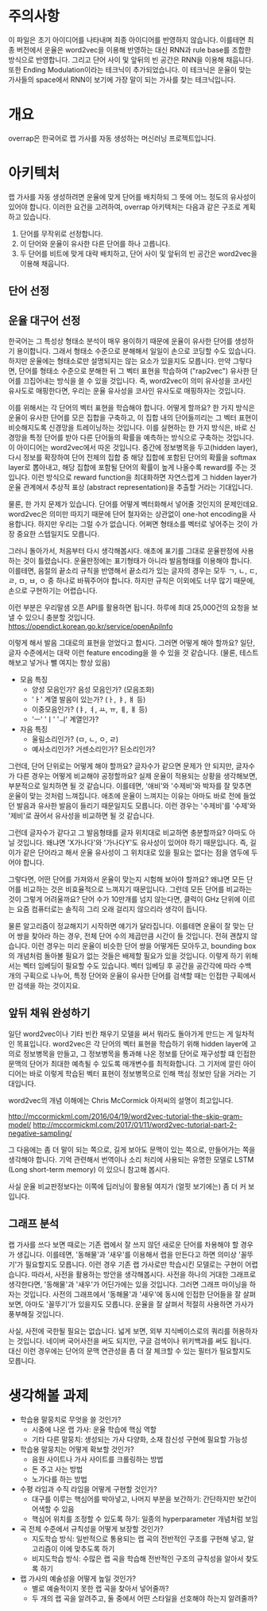 # 주의사항
이 파일은 초기 아이디어를 나타내며 최종 아이디어를 반영하지 않습니다. 이를테면 최종 버전에서 운율은 word2vec을 이용해 반영하는 대신 RNN과 rule base를 조합한 방식으로 반영합니다. 그리고 단어 사이 및 앞뒤의 빈 공간은 RNN을 이용해 채웁니다. 또한 Ending Modulation이라는 테크닉이 추가되었습니다. 이 테크닉은 운율이 맞는 가사들의 space에서 RNN이 보기에 가장 말이 되는 가사를 찾는 테크닉입니다.

# 개요
overrap은 한국어로 랩 가사를 자동 생성하는 머신러닝 프로젝트입니다.

# 아키텍처
랩 가사를 자동 생성하려면 운율에 맞게 단어를 배치하되 그 뜻에 어느 정도의 유사성이 있어야 합니다.
이러한 요건을 고려하여, overrap 아키텍처는 다음과 같은 구조로 계획하고 있습니다.
  1. 단어를 무작위로 선정합니다.
  2. 이 단어와 운율이 유사한 다른 단어를 하나 고릅니다.
  3. 두 단어를 비트에 맞게 대략 배치하고, 단어 사이 및 앞뒤의 빈 공간은 word2vec을 이용해 채웁니다.

## 단어 선정

## 운율 대구어 선정
한국어는 그 특성상 형태소 분석이 매우 용이하기 때문에 운율이 유사한 단어를 생성하기 용이합니다.
그래서 형태소 수준으로 분해해서 일일이 손으로 코딩할 수도 있습니다.
하지만 운율에는 형태소로만 설명되지는 않는 요소가 있을지도 모릅니다.
만약 그렇다면, 단어를 형태소 수준으로 분해한 뒤 그 벡터 표현을 학습하여 ("rap2vec")
유사한 단어를 끄집어내는 방식을 쓸 수 있을 것입니다. 즉, word2vec이 의미 유사성을
코사인 유사도로 매핑한다면, 우리는 운율 유사성을 코사인 유사도로 매핑하자는 것입니다.

이를 위해서는 각 단어의 벡터 표현을 학습해야 합니다. 어떻게 할까요? 한 가지 방식은
운율이 유사한 단어를 모은 집합을 구축하고, 이 집합 내의 단어들끼리는 그 벡터 표현이
비슷해지도록 신경망을 트레이닝하는 것입니다. 이를 실현하는 한 가지 방식은, 바로 신경망을
특정 단어를 받아 다른 단어들의 확률을 예측하는 방식으로 구축하는 것입니다. 이 아이디어는
word2vec에서 따온 것입니다. 중간에 정보병목을 두고(hidden layer), 다시 정보를 확장하여
단어 전체의 집합 중 해당 집합에 포함된 단어의 확률을 softmax layer로 뽑아내고,
해당 집합에 포함될 단어의 확률이 높게 나올수록 reward를 주는 것입니다. 이런 방식으로
reward function을 최대화하면 자연스럽게 그 hidden layer가 운율 관계에서 추상적 표상
(abstract representation)을 추출할 거라는 기대입니다.

물론, 한 가지 문제가 있습니다. 단어를 어떻게 벡터화해서 넣어줄 것인지의 문제인데요.
word2vec은 의미만 따지기 때문에 단어 철자와는 상관없이 one-hot encoding을 사용합니다.
하지만 우리는 그럴 수가 없습니다. 어쩌면 형태소를 벡터로 넣어주는 것이 가장 중요한 스텝일지도
모릅니다.

그러니 돌아가서, 처음부터 다시 생각해봅시다. 애초에 표기를 그대로 운율판정에 사용하는 것이 틀렸습니다.
운율판정에는 표기형태가 아니라 발음형태를 이용해야 합니다. 이를테면, 음절의 끝소리 규칙을 반영해서
끝소리가 있는 글자의 경우는 모두 ㄱ, ㄴ, ㄷ, ㄹ, ㅁ, ㅂ, ㅇ 중 하나로 바꿔주어야 합니다.
하지만 규칙은 이외에도 너무 많기 때문에, 손으로 구현하기는 어렵습니다.

이런 부분은 우리말샘 오픈 API를 활용하면 됩니다. 하루에 최대 25,000건의 요청을 보낼 수 있으니 충분할 것입니다.
https://opendict.korean.go.kr/service/openApiInfo

이렇게 해서 발음 그대로의 표현을 얻었다고 합시다. 그러면 어떻게 해야 할까요?
일단, 글자 수준에서는 대략 이런 feature encoding을 쓸 수 있을 것 같습니다.
(물론, 테스트해보고 넣거나 뺄 여지는 항상 있음)
  * 모음 특징
    * 양성 모음인가? 음성 모음인가? (모음조화)
    * 'ㅏ' 계열 발음이 있는가? (ㅏ, ㅑ, ㅒ 등)
    * 이중모음인가? (ㅑ, ㅕ, ㅛ, ㅠ, ㅖ, ㅒ 등)
    * 'ㅡ' 'ㅣ' 'ㅢ' 계열인가?
  * 자음 특징
    * 울림소리인가? (ㅁ, ㄴ, ㅇ, ㄹ)
    * 예사소리인가? 거센소리인가? 된소리인가?

그런데, 단어 단위로는 어떻게 해야 할까요? 글자수가 같으면 문제가 안 되지만, 글자수가 다른 경우는
어떻게 비교해야 공정할까요? 실제 운율이 적용되는 상황을 생각해보면, 부분적으로 일치하면 될 것
같습니다. 이를테면, '애비'와 '수제비'와 박자를 잘 맞추면 운율이 맞는 것처럼 느껴집니다.
애초에 운율이 느껴지는 이유는 아마도 바로 전에 들었던 발음과 유사한 발음이 들리기 때문일지도
모릅니다. 이런 경우는 '수제비'를 '수제'와 '제비'로 끊어서 유사성을 비교하면 될 것 같습니다.

그런데 글자수가 같다고 그 발음형태를 글자 위치대로 비교하면 충분할까요? 아마도 아닐 것입니다. 왜냐면
'X가나다'와 '가나다Y'도 유사성이 있어야 하기 때문입니다. 즉, 길이가 같은 단어라고 해서 운율 유사성이
그 위치대로 있을 필요는 없다는 점을 염두에 두어야 합니다.

그렇다면, 어떤 단어를 가져와서 운율이 맞는지 시험해 보아야 할까요? 왜냐면 모든 단어를 비교하는 것은
비효율적으로 느껴지기 때문입니다. 그런데 모든 단어를 비교하는 것이 그렇게 어려울까요? 단어 수가
10만개를 넘지 않는다면, 클럭이 GHz 단위에 이르는 요즘 컴퓨터로는 솔직히 그리 오래 걸리지 않으리라
생각이 듭니다.

물론 알고리즘이 정교해지기 시작하면 얘기가 달라집니다. 이를테면 운율이 잘 맞는 단어 쌍을
찾아라 하는 경우, 전체 단어 수의 제곱만큼 시간이 들 것입니다. 전혀 괜찮지 않습니다. 이런 경우는
미리 운율이 비슷한 단어 쌍을 어떻게든 모아두고, bounding box의 개념처럼 돌아볼 필요가 없는 것들은
배제할 필요가 있을 것입니다. 이렇게 하기 위해서는 벡터 임베딩이 필요할 수도 있습니다. 벡터 임베딩 후
공간을 공간각에 따라 수백 개의 구획으로 나누어, 특정 단어와 운율이 유사한 단어를 검색할 때는 인접한
구획에서만 검색을 하는 것이지요.


## 앞뒤 채워 완성하기
일단 word2vec이나 기타 빈칸 채우기 모델을 써서 뭐라도 돌아가게 만드는 게 일차적인 목표입니다.
word2vec은 각 단어의 벡터 표현을 학습하기 위해 hidden layer에 고의로 정보병목을 만들고,
그 정보병목을 통과해 나온 정보를 단어로 재구성할 떄 인접한 문맥의 단어가 최대한 예측될 수 있도록
매개변수를 최적화합니다. 그 기저에 깔린 아이디어는 바로 이렇게 학습된 벡터 표현이 정보병목으로 인해
핵심 정보만 담을 거라는 기대입니다.

word2vec의 개념 이해에는 Chris McCormick 아저씨의 설명이 최고입니다.

http://mccormickml.com/2016/04/19/word2vec-tutorial-the-skip-gram-model/
http://mccormickml.com/2017/01/11/word2vec-tutorial-part-2-negative-sampling/

그 다음에는 좀 더 말이 되는 쪽으로, 길게 보아도 문맥이 있는 쪽으로, 만들어가는 쪽을 생각해야
합니다. 기억 관련해서 번역이나 소리 처리에 사용되는 유명한 모델로 LSTM (Long short-term memory)
이 있으니 참고해 봅시다.

사실 운율 비교판정보다는 이쪽에 딥러닝이 활용될 여지가 (얼핏 보기에는) 좀 더 커 보입니다.

## 그래프 분석
랩 가사를 쓰다 보면 때로는 기존 랩에서 잘 쓰지 않던 새로운 단어를 차용해야 할 경우가 생깁니다.
이를테면, '동해물'과 '새우'를 이용해서 랩을 만든다고 하면 의미상 '꼴뚜기'가 필요할지도 모릅니다.
이런 경우 기존 랩 가사로만 학습시킨 모델로는 구현이 어렵습니다. 따라서, 사전을 활용하는 방안을
생각해봅시다. 사전을 하나의 거대한 그래프로 생각한다면, '동해물'과 '새우'가 어딘가에는 있을 것입니다.
그러면 그래프 마이닝을 하자는 것입니다. 사전의 그래프에서 '동해물'과 '새우'에 동시에 인접한 단어들을
잘 살펴보면, 아마도 '꼴뚜기'가 있을지도 모릅니다. 운율을 잘 살펴서 적절히 사용하면 가사가 풍부해질 것입니다.

사실, 사전에 국한될 필요는 없습니다. 넓게 보면, 외부 지식베이스로의 쿼리를 허용하자는 것입니다.
네이버 국어사전을 써도 되지만, 구글 검색이나 위키백과를 써도 됩니다. 대신 이런 경우에는 단어의
문맥 연관성을 좀 더 잘 체크할 수 있는 필터가 필요할지도 모릅니다.

# 생각해볼 과제
  * 학습용 말뭉치로 무엇을 쓸 것인가?
    * 시중에 나온 랩 가사: 운율 학습에 핵심 역할
    * 기타 다른 말뭉치: 생성되는 가사 다양화, 소재 참신성 구현에 필요할 가능성
  * 학습용 말뭉치는 어떻게 확보할 것인가?
    * 음원 사이트나 가사 사이트를 크롤링하는 방법
    * 돈 주고 사는 방법
    * 노가다를 하는 방법
  * 수평 라임과 수직 라임을 어떻게 구현할 것인가?
    * 대구를 이루는 핵심어를 박아넣고, 나머지 부분을 보간하기: 간단하지만 보간이 어색할 수 있음
    * 핵심어 위치를 조정할 수 있도록 하기: 일종의 hyperparameter 개념처럼 보임
  * 곡 전체 수준에서 규칙성을 어떻게 보장할 것인가?
    * 지도학습 방식: 일반적으로 통용되는 랩 곡의 전반적인 구조를 구현해 넣고, 알고리즘이 이에 맞추도록 하기
    * 비지도학습 방식: 수많은 랩 곡을 학습해 전반적인 구조의 규칙성을 알아서 찾도록 하기
  * 랩 가사의 예술성을 어떻게 높일 것인가?
    * 별로 예술적이지 못한 랩 곡을 찾아서 넣어줄까?
    * 두 개의 랩 곡을 알려주고, 둘 중에서 어떤 스타일을 선호해야 하는지 알려줄까?
